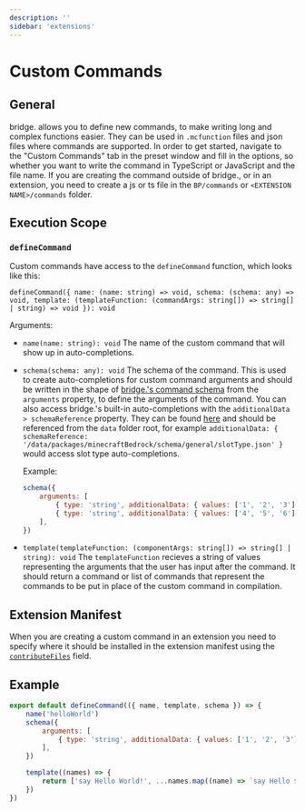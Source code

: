 ```yaml
---
description: ''
sidebar: 'extensions'
---
```


# Custom Commands

## General

bridge. allows you to define new commands, to make writing long and complex functions easier. They can be used in `.mcfunction` files and json files where commands are supported. In order to get started, navigate to the "Custom Commands" tab in the preset window and fill in the options, so whether you want to write the command in TypeScript or JavaScript and the file name. If you are creating the command outside of bridge., or in an extension, you need to create a js or ts file in the `BP/commands` or `<EXTENSION NAME>/commands` folder.

## Execution Scope

### `defineCommand`

Custom commands have access to the `defineCommand` function, which looks like this:

`defineCommand({ name: (name: string) => void, schema: (schema: any) => void, template: (templateFunction: (commandArgs: string[]) => string[] | string) => void }): void`

Arguments:

-   `name(name: string): void`
    The name of the custom command that will show up in auto-completions.

-   `schema(schema: any): void`
    The schema of the command. This is used to create auto-completions for custom command arguments and should be written in the shape of [bridge.'s command schema](https://github.com/bridge-core/editor-packages/blob/main/packages/minecraftBedrock/language/mcfunction/schema/main.json) from the `arguments` property, to define the arguments of the command. You can also access bridge.'s built-in auto-completions with the `additionalData > schemaReference` property. They can be found [here](https://github.com/bridge-core/editor-packages/tree/main/packages/minecraftBedrock/schema) and should be referenced from the `data` folder root, for example `additionalData: { schemaReference: '/data/packages/minecraftBedrock/schema/general/slotType.json' }` would access slot type auto-completions.

    Example:

    ```js
    schema({
    	arguments: [
    		{ type: 'string', additionalData: { values: ['1', '2', '3'] } },
    		{ type: 'string', additionalData: { values: ['4', '5', '6'] } },
    	],
    })
    ```

-   `template(templateFunction: (componentArgs: string[]) => string[] | string): void`
    The `templateFunction` recieves a string of values representing the arguments that the user has input after the command. It should return a command or list of commands that represent the commands to be put in place of the custom command in compilation.

## Extension Manifest

When you are creating a custom command in an extension you need to specify where it should be installed in the extension manifest using the [`contributeFiles`](/extension-docs/extension-manifest/#contributeFiles) field.

## Example

```js
export default defineCommand(({ name, template, schema }) => {
	name('helloWorld')
	schema({
		arguments: [
			{ type: 'string', additionalData: { values: ['1', '2', '3'] } },
		],
	})

	template((names) => {
		return ['say Hello World!', ...names.map((name) => `say Hello ${name}`)]
	})
})
```
